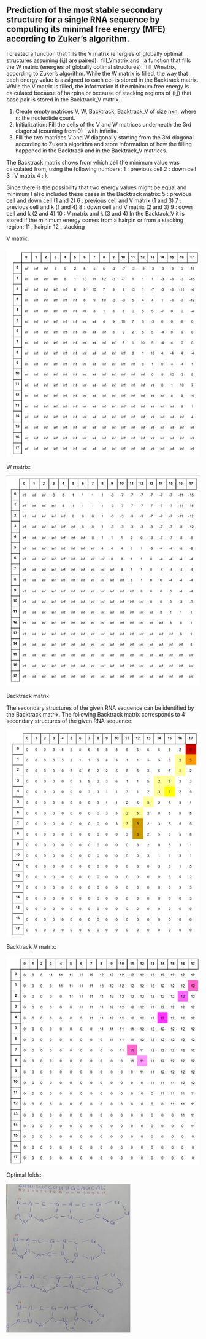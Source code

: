 ## Prediction of the most stable secondary structure for a single RNA sequence by computing its minimal free energy (MFE) according to Zuker’s algorithm.

I created a function that fills the V matrix (energies of globally optimal structures assuming (i,j)
are paired): ​ fill_Vmatrix​ and ​ ​ a function that fills the W matrix (energies of globally optimal
structures): ​ fill_Wmatrix, ​ according to Zuker’s algorithm. While the W matrix is filled, the way
that each energy value is assigned to each cell is stored in the Backtrack matrix. While the V
matrix is filled, the information if the minimum free energy is calculated because of hairpins or
because of stacking regions of (i,j) that base pair is stored in the Backtrack_V matrix.

1. Create empty matrices V, W, Backtrack, Backtrack_V of size nxn, where n: the
nucleotide count.
2. Initialization: Fill the cells of the V and W matrices underneath the 3rd diagonal
(counting from 0) ​ ​ with infinite.
3. Fill the two matrices V and W diagonally starting from the 3rd diagonal according to
Zuker’s algorithm and store information of how the filling happened in the Backtrack and
in the Backtrack_V matrices.

The Backtrack matrix shows from which cell the minimum value was calculated from, using the
following numbers:
1 : previous cell
2 : down cell
3 : V matrix
4 : k

Since there is the possibility that two energy values might be equal and minimum I also included
these cases in the Backtrack matrix:
5 : previous cell and down cell (1 and 2)
6 : previous cell and V matrix (1 and 3)
7 : previous cell and k (1 and 4)
8 : down cell and V matrix (2 and 3)
9 : down cell and k (2 and 4)
10 : V matrix and k (3 and 4)
In the Backtack_V it is stored if the minimum energy comes from a hairpin or from a stacking
region:
11 : hairpin
12 : stacking

V matrix:

![V matrix:](https://github.com/ourtheol/RNA_folding_Zuker_algo/blob/main/Pictures/Vmatrix.png)

W matrix:

![W matrix:](https://github.com/ourtheol/RNA_folding_Zuker_algo/blob/main/Pictures/Wmatrix.png)

Backtrack matrix:

The secondary structures of the given RNA sequence can be identified by the Backtrack matrix.
The following Backtrack matrix corresponds to 4 secondary structures of the given RNA sequence:

![Backtrack matrix:](https://github.com/ourtheol/RNA_folding_Zuker_algo/blob/main/Pictures/Backtrackmatrix.png)

Backtrack_V matrix:

![Backtrack_V matrix:](https://github.com/ourtheol/RNA_folding_Zuker_algo/blob/main/Pictures/Backtrack_V%20matrix.png)

Optimal folds:

![Optimal folds:](https://github.com/ourtheol/RNA_folding_Zuker_algo/blob/main/Pictures/folds.png)





